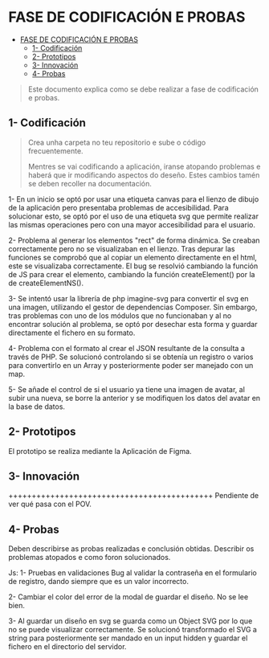 # FASE DE CODIFICACIÓN E PROBAS

- [FASE DE CODIFICACIÓN E PROBAS](#fase-de-codificación-e-probas)
  - [1- Codificación](#1--codificación)
  - [2- Prototipos](#2--prototipos)
  - [3- Innovación](#3--innovación)
  - [4- Probas](#4--probas)

> Este documento explica como se debe realizar a fase de codificación e probas.

## 1- Codificación

> Crea unha carpeta no teu repositorio e sube o código frecuentemente.
>
> Mentres se vai codificando a aplicación, iranse atopando problemas e haberá que ir modificando aspectos do deseño. Estes cambios tamén se deben recoller na documentación.

1- En un inicio se optó por usar una etiqueta canvas para el lienzo de dibujo de la aplicación pero presentaba problemas de accesibilidad. Para solucionar esto, se optó
por el uso de una etiqueta svg que permite realizar las mismas operaciones pero con una mayor accesibilidad para el usuario.

2- Problema al generar los elementos "rect" de forma dinámica. Se creaban correctamente pero no se visualizaban en el lienzo. Tras depurar las funciones se comprobó que
al copiar un elemento directamente en el html, este se visualizaba correctamente. El bug se resolvió cambiando la función de JS para crear el elemento, cambiando la función
createElement() por la de createElementNS().

3- Se intentó usar la librería de php imagine-svg para convertir el svg en una imagen, utilizando el gestor de dependencias Composer. Sin embargo, tras problemas con uno de
los módulos que no funcionaban y al no encontrar solución al problema, se optó por desechar esta forma y guardar directamente el fichero en su formato. 

4- Problema con el formato al crear el JSON resultante de la consulta a través de PHP. Se solucionó controlando si se obtenía un registro o varios para convertirlo en un Array y posteriormente poder ser manejado con un map.

5- Se añade el control de si el usuario ya tiene una imagen de avatar, al subir una nueva, se borre la anterior y se modifiquen los datos del avatar en la base de datos.


## 2- Prototipos

El prototipo se realiza mediante la Aplicación de Figma.

## 3- Innovación

++++++++++++++++++++++++++++++++++++++++++++
Pendiente de ver qué pasa con el POV.

## 4- Probas

Deben describirse as probas realizadas e conclusión obtidas. Describir os problemas atopados e como foron solucionados.

Js: 
1- Pruebas en validaciones
  Bug al validar la contraseña en el formulario de registro, dando siempre que es un valor incorrecto. 

2- Cambiar el color del error de la modal de guardar el diseño. No se lee bien.

3- Al guardar un diseño en svg se guarda como un Object SVG por lo que no se puede visualizar correctamente. Se solucionó transformado el SVG a string para posteriormente
ser mandado en un input hidden y guardar el fichero en el directorio del servidor.

